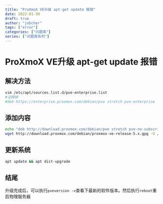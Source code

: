 ```yaml
---
title: "ProXmoX VE升级 apt-get update 报错"
date: 2022-01-30
draft: true
author: "jobcher"
tags: ["error"]
categories: ["问题库"]
series: ["问题库系列"]
---
```

# ProXmoX VE升级 apt-get update 报错

## 解决方法
```sh
vim /etc/apt/sources.list.d/pve-enterprise.list
#注释掉
#deb https://enterprise.proxmox.com/debian/pve stretch pve-enterprise
```

## 添加内容
```sh
echo "deb http://download.proxmox.com/debian/pve stretch pve-no-subscription" > /etc/apt/sources.list.d/pve-install-repo.list
wget http://download.proxmox.com/debian/proxmox-ve-release-5.x.gpg -O /etc/apt/trusted.gpg.d/proxmox-ve-release-5.x.gpg
```

## 更新系统
```sh
apt update && apt dist-upgrade
```

## 结尾
升级完成后，可以执行`pveversion -v`查看下最新的软件版本。然后执行`reboot`重启物理服务器